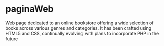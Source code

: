 # paginaWeb
 Web page dedicated to an online bookstore offering a wide selection of books across various genres and categories. It has been crafted using HTML5 and CSS, continually evolving with plans to incorporate PHP in the future

